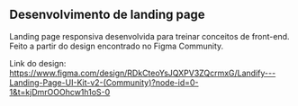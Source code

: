 ## Desenvolvimento de landing page

Landing page responsiva desenvolvida para treinar conceitos de front-end. Feito a partir do design encontrado no Figma Community. 

Link do design: https://www.figma.com/design/RDkCteoYsJQXPV3ZQcrmxG/Landify---Landing-Page-UI-Kit-v2-(Community)?node-id=0-1&t=kjDmrOOOhcw1h1oS-0
